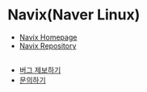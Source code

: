 # Navix(Naver Linux)

- [Navix Homepage](https://navix.navercorp.com/)
- [Navix Repository](https://dlnavix.navercorp.com/)

##
- [버그 제보하기](https://github.com/NaverCloudPlatform/Navix/issues/new?assignees=&labels=bug%2Cnew&projects=&template=bugreport.yml&title=%5BBUG%5D)
- [문의하기](https://github.com/NaverCloudPlatform/Navix/issues/new?assignees=&labels=question&projects=&template=question.yml&title=%5BQ%5D)
